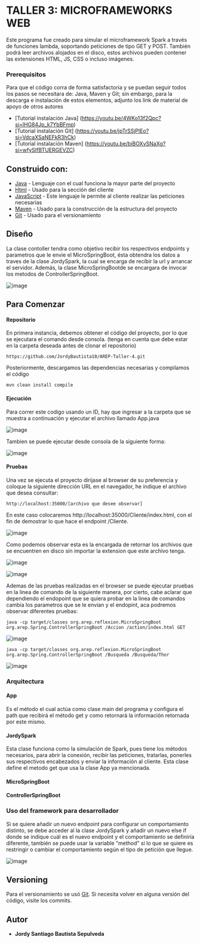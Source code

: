 # TALLER 3: MICROFRAMEWORKS WEB

Este programa fue creado para simular el microframework Spark a través de funciones lambda, soportando peticiones de tipo GET y POST. También podrá leer archivos alojados en el disco, estos archivos pueden contener las extensiones HTML, JS, CSS o incluso imágenes.


### Prerequisitos

Para que el código corra de forma satisfactoria y se puedan seguir todos los pasos se necesitara de: Java, Maven y Git; sin embargo,  para la descarga e instalación de estos elementos, adjunto los link de material de apoyo de otros autores

* [Tutorial instalación Java] (https://youtu.be/4WKo13f2Qpc?si=lHG84Jp_k7YbBFmp)
* [Tutorial instalación Git] (https://youtu.be/jpTrSSjPlEo?si=VdcaXSaNEFkR3hCk)
* [Tutorial instalación Maven] (https://youtu.be/biBOXvSNaXg?si=wfySIfBTUERGEVZC)

## Construido con:

* [Java](http://www.dropwizard.io/1.0.2/docs/) - Lenguaje con el cual funciona la mayor parte del proyecto
* [Html](https://developer.mozilla.org/es/docs/Web/HTML) - Usado para la sección del cliente
* [JavaScript](https://developer.mozilla.org/es/docs/Web/JavaScript) - Este lenguaje le permite al cliente realizar las peticiones necesarias
* [Maven](https://maven.apache.org/) - Usado para la construcción de la estructura del proyecto
* [Git](https://git-scm.com) - Usado para el versionamiento

## Diseño

La clase contoller tendra como objetivo recibir los respectivos endpoints y parametros que le envie el MicroSpringBoot, ésta obtendra los datos a traves de la clase JordySpark, la cual se encarga de recibir la url y arrancar el servidor. Además, la clase MicroSpringBootde se encargara de invocar los metodos de ControllerSpringBoot.

![image](https://github.com/JordyBautista10/AREP-Taller-4/assets/123812969/9f5bb003-6b99-4062-a5c5-ad9699f0951e)


## Para Comenzar

#### Repositorio

En primera instancia, debemos obtener el código del proyecto, por lo que se ejecutara el comando desde consola. (tenga en cuenta que debe estar en la carpeta deseada antes de clonar el repositorio)

~~~
https://github.com/JordyBautista10/AREP-Taller-4.git
~~~

Posteriormente, descargamos las dependencias necesarias y compilamos el código

~~~
mvn clean install compile
~~~

#### Ejecución

Para correr este codigo usando un ID, hay que ingresar a la carpeta que se muestra a continuación y ejecutar el archivo llamado App.java

![image](https://github.com/JordyBautista10/AREP-Taller-4/assets/123812969/f141bd98-5811-4300-bbcc-099b3254e919)

Tambien se puede ejecutar desde consola de la siguiente forma:

![image](https://github.com/JordyBautista10/AREP-Taller-4/assets/123812969/c35000b4-1764-4eef-99ec-070f39f351d3)

#### Pruebas

Una vez se ejecuta el proyecto dirijase al browser de su preferencia y coloque la siguiente dirección URL en el navegador, he indique el archivo que desea consultar:

~~~
http://localhost:35000/[archivo que desee observar]
~~~

En este caso colocaremos http://localhost:35000/Cliente/index.html, con el fin de demostrar lo que hace el endpoint /Cliente.

![image](https://github.com/JordyBautista10/AREP-Taller-4/assets/123812969/dd59eead-14cf-4af9-bb43-8354f93c3f88)

Como podemos observar esta es la encargada de retornar los archivos que se encuentren en disco sin importar la extension que este archivo tenga.

![image](https://github.com/JordyBautista10/AREP-Taller-4/assets/123812969/89a12912-d199-4a9b-9014-1801f578284a)

![image](https://github.com/JordyBautista10/AREP-Taller-4/assets/123812969/61246d71-2b80-4288-8758-af7fe471d50d)

Ademas de las pruebas realizadas en el browser se puede ejecutar pruebas en la linea de comando de la siguiente manera, por cierto, cabe aclarar que dependiendo el endopoint que se quiera probar en la linea de comandos cambia los parametros que se le envian y el endopint, aca podremos observar diferentes pruebas:

~~~
java -cp target/classes org.arep.reflexion.MicroSpringBoot org.arep.Spring.ControllerSpringBoot /Accion /action/index.html GET  
~~~

![image](https://github.com/JordyBautista10/AREP-Taller-4/assets/123812969/d7382968-06c4-49d5-a5eb-20f7597ba86e)

~~~
java -cp target/classes org.arep.reflexion.MicroSpringBoot org.arep.Spring.ControllerSpringBoot /Busqueda /Busqueda/Thor
~~~

![image](https://github.com/JordyBautista10/AREP-Taller-4/assets/123812969/647def18-3659-47ea-8a32-9b6e7c1c6934)

### Arquitectura
#### App
Es el método el cual actúa como clase main del programa y configura el path que recibirá el método get y como retornará la información retornada por este mismo.

#### JordySpark
Esta clase funciona como la simulación de Spark, pues tiene los métodos necesarios, para abrir la conexión, recibir las peticiones, tratarlas, ponerles sus respectivos encabezados y enviar la información al cliente. Esta clase define el metodo get que usa la clase App ya mencionada.

#### MicroSpringBoot

#### ControllerSpringBoot

### Uso del framework para desarrollador

Si se quiere añadir un nuevo endpoint para configurar un comportamiento distinto, se debe acceder al la clase JordySpark y añadir un nuevo else if donde se indique cuál es el nuevo endpoint y el comportamiento se definiría diferente, también se puede usar la variable "method" si lo que se quiere es restringir o cambiar el comportamiento según el tipo de petición que llegue.

![image](https://github.com/JordyBautista10/AREP-Taller-3/assets/123812969/28e6f502-9409-41c8-9679-af90f8ff18a4)


  
## Versioning

Para el versionamiento se usó [Git](https://git-scm.com). Si necesita volver en alguna versión del código, visite los commits.

## Autor

* **Jordy Santiago Bautista Sepulveda** 
